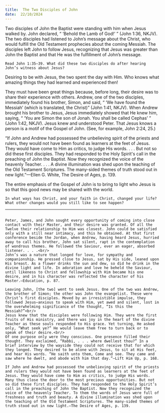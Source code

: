 ```yaml
---
title:  The Two Disciples of John
date:  22/10/2024
---
```


Two disciples of John the Baptist were standing with him when Jesus walked by. John declared, “ ‘Behold the Lamb of God!’ ” (John 1:36, NKJV). The two disciples had listened to John’s message about the Christ, who would fulfill the Old Testament prophecies about the coming Messiah. The disciples left John to follow Jesus, recognizing that Jesus was greater than John the Baptist and that He was the fulfillment of John’s message.

`Read John 1:35–39. What did these two disciples do after hearing John’s witness about Jesus?`

Desiring to be with Jesus, the two spent the day with Him. Who knows what amazing things they had learned and experienced then!

They must have been great things because, before long, their desire was to share their experience with others. Andrew, one of the two disciples, immediately found his brother, Simon, and said, “ ‘We have found the Messiah’ (which is translated, the Christ)” (John 1:41, NKJV). When Andrew brought his brother to Jesus, Jesus immediately showed that He knew him, saying, “ ‘You are Simon the son of Jonah. You shall be called Cephas’ ” (John 1:42, NKJV). Jesus knew and understood Peter. That Jesus knows a person is a motif of the Gospel of John. (See, for example, John 2:24, 25.)

“If John and Andrew had possessed the unbelieving spirit of the priests and rulers, they would not have been found as learners at the feet of Jesus. They would have come to Him as critics, to judge His words. . . . But not so did these first disciples. They had responded to the Holy Spirit's call in the preaching of John the Baptist. Now they recognized the voice of the heavenly Teacher. . . . A divine illumination was shed upon the teaching of the Old Testament Scriptures. The many-sided themes of truth stood out in new light.”—Ellen G. White, The Desire of Ages, p. 139.

The entire emphasis of the Gospel of John is to bring to light who Jesus is so that this good news may be shared with the world.

`In what ways has Christ, and your faith in Christ, changed your life? What other changes would you still like to see happen?`

---

```=Additional Reading: Selected Quotes from Ellen G. White

Peter, James, and John sought every opportunity of coming into close contact with their Master, and their desire was granted. Of all the Twelve their relationship to Him was closest. John could be satisfied only with a still near intimacy, and this he obtained. At that first conference beside the Jordan, when Andrew, having heard Jesus, hurried away to call his brother, John sat silent, rapt in the contemplation of wondrous themes. He followed the Saviour, ever an eager, absorbed listener. . . .<br/>
John’s was a nature that longed for love, for sympathy and companionship. He pressed close to Jesus, sat by His side, leaned upon His breast. As a flower drinks the sun and dew, so did he drink in the divine light and life. In adoration and love he beheld the Saviour, until likeness to Christ and fellowship with Him became his one desire, and in his character was reflected the character of his Master.—Education, p. 87.

Leaving John, [the two] went to seek Jesus. One of the two was Andrew, the brother of Simon; the other was John the evangelist. These were Christ’s first disciples. Moved by an irresistible impulse, they followed Jesus—anxious to speak with Him, yet awed and silent, lost in the overwhelming significance of the thought, “Is this the Messiah?”<br/>
Jesus knew that the disciples were following Him. They were the first fruits of His ministry, and there was joy in the heart of the divine Teacher as these souls responded to His grace. Yet turning, He asked only, “What seek ye?” He would leave them free to turn back or to speak of their desire.<br/>
Of one purpose only were they conscious. One presence filled their thought. They exclaimed, “Rabbi, . . . where dwellest thou?” In a brief interview by the wayside they could not receive that for which they longed. They desired to be alone with Jesus, to sit at His feet, and hear His words. “He saith unto them, Come and see. They came and saw where he dwelt, and abode with him that day.”—Lift Him Up, p. 168.

If John and Andrew had possessed the unbelieving spirit of the priests and rulers they would not have been found as learners at the feet of Jesus. They would have come to Him as critics, to judge His words. Many thus close the door to the most precious opportunities. But not so did these first disciples. They had responded to the Holy Spirit’s call in the preaching of John the Baptist. Now they recognized the voice of the heavenly Teacher. To them the words of Jesus were full of freshness and truth and beauty. A divine illumination was shed upon the teaching of the Old Testament Scriptures. The many-sided themes of truth stood out in new light.—The Desire of Ages, p. 139.
```